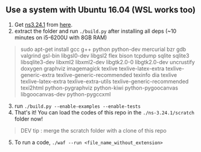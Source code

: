 ## Use a system with Ubuntu 16.04 (WSL works too)
1. Get [ns3.24.1](https://nsnam.org) from [here](https://www.nsnam.org/releases/older/).
2. extract the folder and run `./build.py` after installing all deps (~10 minutes on i5-6200U with 8GB RAM)
> sudo apt-get install gcc g++ python python-dev mercurial bzr gdb valgrind gsl-bin libgsl0-dev libgsl2 flex bison tcpdump sqlite sqlite3 libsqlite3-dev libxml2 libxml2-dev libgtk2.0-0 libgtk2.0-dev uncrustify doxygen graphviz imagemagick texlive texlive-latex-extra texlive-generic-extra texlive-generic-recommended texinfo dia texlive texlive-latex-extra texlive-extra-utils texlive-generic-recommended texi2html python-pygraphviz python-kiwi python-pygoocanvas libgoocanvas-dev python-pygccxml

3. run `./build.py --enable-examples --enable-tests`
4. That's it! You can load the codes of this repo in the `./ns-3.24.1/scratch` folder now!

>DEV tip : merge the scratch folder with a clone of this repo

5. To run a code, `./waf --run <file_name_without_extension>`